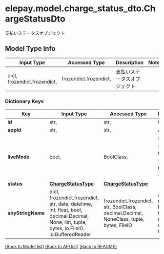 # elepay.model.charge_status_dto.ChargeStatusDto

支払いステータスオブジェクト

## Model Type Info
Input Type | Accessed Type | Description | Notes
------------ | ------------- | ------------- | -------------
dict, frozendict.frozendict,  | frozendict.frozendict,  | 支払いステータスオブジェクト | 

### Dictionary Keys
Key | Input Type | Accessed Type | Description | Notes
------------ | ------------- | ------------- | ------------- | -------------
**id** | str,  | str,  | Charge ID | [optional] 
**appId** | str,  | str,  | App ID | [optional] 
**liveMode** | bool,  | BoolClass,  | 本番モードかどうか - false テストモード - true 本番モード  | [optional] 
**status** | [**ChargeStatusType**](ChargeStatusType.md) | [**ChargeStatusType**](ChargeStatusType.md) |  | [optional] 
**anyStringName** | dict, frozendict.frozendict, str, date, datetime, int, float, bool, decimal.Decimal, None, list, tuple, bytes, io.FileIO, io.BufferedReader | frozendict.frozendict, str, BoolClass, decimal.Decimal, NoneClass, tuple, bytes, FileIO | any string name can be used but the value must be the correct type | [optional]

[[Back to Model list]](../../README.md#documentation-for-models) [[Back to API list]](../../README.md#documentation-for-api-endpoints) [[Back to README]](../../README.md)

